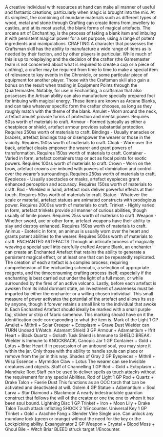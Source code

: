 A creative individual with resources at hand can make all manner of
useful and fantastic creations, particularly when magic is brought into
the mix. At its simplest, the combining of mundane materials such as
different types of wood, metal and stone through Crafting can create
items from jewellery to castles, and at its most useful, the blank forms of
magical artefacts. The arcane art of Enchanting, is the process of taking
a blank item and imbuing it with persistent magical power for a set
purpose, using a range of potent ingredients and manipulations.
CRAFTING
A character that possesses the Craftsman skill has the ability to
manufacture a wide range of items as is needed by their faction, and
by other players in particular. While much of this is up to roleplaying
and the decision of the crafter (the Gamemaster team is not concerned
about what is required to create a cup or a piece of clothing), a crafter
may be required from time to time to make a special item of relevance
to key events in the Chronicle, or some particular piece of equipment
for another player.
Those with the Craftsman skill also
gain a bonus on the result when trading
in Equipment Points through the
Quartermaster.
Notably, for use in Enchanting, a craftsman
that also possesses the Artisan ability can
also manufacture specially prepared foci
for imbuing with magical energy. These
items are known as Arcane Blanks, and
can take whatever specific form the crafter
chooses, as long as they roughly match
with the theme of the blank.
Amulet - Worn around the neck, artefact amulet provide forms of
protection and mental power. Requires 50ss worth of materials to craft.
Armour - Formed typically as either a chestpiece or shield, artefact
armour provides substantial protection. Requires 250ss worth of
materials to craft.
Bindings - Usually manacles or bracers, artefact bindings trap or
disempower the wearer or those in the vicinity. Requires 150ss worth
of materials to craft.
Cloak - Worn over the back, artefact cloaks empower the wearer and
grant powers of transformation. Requires 150ss worth of materials to
craft.
Container - Varied in form, artefact containers trap or act as focal
points for exotic powers. Requires 100ss worth of materials to craft.
Crown - Worn on the brow, artefact crowns are imbued with powers of
domination and control over the wearer’s surroundings. Requires 250ss
worth of materials to craft.
Eyepieces - Usually spectacles or masks, artefact eyepieces grant
enhanced perception and accuracy. Requires 150ss worth of materials
to craft.
Rod - Wielded in hand, artefact rods deliver powerful effects at their
touch. Requires 50ss worth of materials to craft.
Statue - Whatever the scale or material, artefact statues are animated
constructs with prodogious power. Requires 2000ss worth of materials
to craft.
Trinket - Highly varied in form, artefact trinkets provide all manner of
curious abilities, though usually of limite power. Requires 25ss worth of
materials to craft.
Weapon - Whether sword, axe or other form, artefact weapons have
their ability to slay and destroy enhanced. Requires 150ss worth of
materials to craft.
Animus - Esoteric in form, an animus is usually worn over the heart and
grants potent abilities to the wearer. Requires 500ss worth of materials
to craft.
ENCHANTED ARTEFACTS
Through an intricate process of magically weaving a special spell into
carefully crafted Arcane Blank, an enchanter can create an Enchanted
Artefact that retains the ability to generate a persistent magical effect,
or at least one that can be repeatedly replicated. The creation of
each artefact is a complex process, requiring comprehension of the
enchanting schematic, a selection of appropriate reagents, and the timeconsuming
crafting process itself, especially if the enchanting is best
carried out under the light of a full moon, or while surrounded by the
fires of an active volcano.
Lastly, before each artefact is awoken from its intial dormant state, an
investment of awareness must be imparted by either the enchanter or
a willing chosen individual. This small measure of power activates the
potential of the artefact and allows its use by anyone, though it forever
retains a small link to the individual that awoke it.
Each Enchanted Artefact should ideally be marked with a small purple
tag, sticker or strip of fabric somehow. This marking should have on it
the identification code corresponding to what the item is.
Mark of the Light 1 GP
Amulet + Mithril + Solar Creeper + Ectoplasm + Grave Dust
Wielder can TURN Undead 1/Watch.
Adamant Shield 3 GP
Armour + Adamantium + Ifrit Heart + Black Quartz + Goliath Tusk
Shield is Immune to SHIELD BREAK. Wielder is Immune to
KNOCKBACK.
Canopic Jar 1 GP
Container + Gold + Lotus + Briar Heart
If in possession of an unbound soul, you may store it within the jar. Only
those with the ability to handle souls can place or remove from the jar
in this way.
Shades of Gray 2 GP
Eyepieces + Mithril + Wisp Essence + Myrmidon Claw + Lotus
The wearer can see Invisible creatures and objects.
Staff of Channelling 1 GP
Rod + Gold + Ectoplasm + Mandrake Root
Staff can be used to deliver spells as touch attacks without the
requirement for any special Abilities.
Rod of Light 1 GP
Rod + Quartz + Drake Talon + Faerie Dust
This functions as an OOC torch that can be activated and deactivated at
will.
Golem 4 GP
Statue + Adamantium + Soul Larva + Star Diamond + Blackmoor
A nearly indestructable guardian construct that follows the will of the
creator or one the one to whom it has been soul bound.
Lightning Disc 1 GP
Trinket + Iron + Moon Lily + Drake Talon
Touch attack inflicting SHOCK 2 1/Encounter.
Universal Key 1 GP
Trinket + Gold + Arachne Fang + Slender Vine
Single use. Can unlock any mundane lock (green or orange) without the
need for the key or the Lockpicking ability.
Exsanguinator 2 GP
Weapon + Crystal + Blood Moss + Ghoul Bile + Witch Briar
BLEED struck target 1/Encounter.